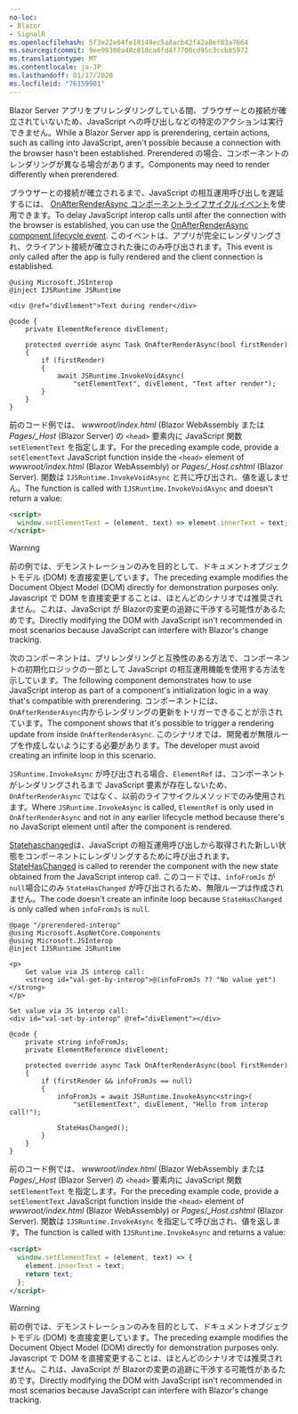 ```yaml
---
no-loc:
- Blazor
- SignalR
ms.openlocfilehash: 5f3e22e04fe18149ec5a8acb42f42a8ef83a7664
ms.sourcegitcommit: 9ee99300a48c810ca6fd4f7700cd95c3ccb85972
ms.translationtype: MT
ms.contentlocale: ja-JP
ms.lasthandoff: 01/17/2020
ms.locfileid: "76159901"
---
```

<span data-ttu-id="aaa79-101">Blazor Server アプリをプリレンダリングしている間、ブラウザーとの接続が確立されていないため、JavaScript への呼び出しなどの特定のアクションは実行できません。</span><span class="sxs-lookup"><span data-stu-id="aaa79-101">While a Blazor Server app is prerendering, certain actions, such as calling into JavaScript, aren't possible because a connection with the browser hasn't been established.</span></span> <span data-ttu-id="aaa79-102">Prerendered の場合、コンポーネントのレンダリングが異なる場合があります。</span><span class="sxs-lookup"><span data-stu-id="aaa79-102">Components may need to render differently when prerendered.</span></span>

<span data-ttu-id="aaa79-103">ブラウザーとの接続が確立されるまで、JavaScript の相互運用呼び出しを遅延するには、 [OnAfterRenderAsync コンポーネントライフサイクルイベント](xref:blazor/lifecycle#after-component-render)を使用できます。</span><span class="sxs-lookup"><span data-stu-id="aaa79-103">To delay JavaScript interop calls until after the connection with the browser is established, you can use the [OnAfterRenderAsync component lifecycle event](xref:blazor/lifecycle#after-component-render).</span></span> <span data-ttu-id="aaa79-104">このイベントは、アプリが完全にレンダリングされ、クライアント接続が確立された後にのみ呼び出されます。</span><span class="sxs-lookup"><span data-stu-id="aaa79-104">This event is only called after the app is fully rendered and the client connection is established.</span></span>

```cshtml
@using Microsoft.JSInterop
@inject IJSRuntime JSRuntime

<div @ref="divElement">Text during render</div>

@code {
    private ElementReference divElement;

    protected override async Task OnAfterRenderAsync(bool firstRender)
    {
        if (firstRender)
        {
            await JSRuntime.InvokeVoidAsync(
                "setElementText", divElement, "Text after render");
        }
    }
}
```

<span data-ttu-id="aaa79-105">前のコード例では、 *wwwroot/index.html* (Blazor WebAssembly または*Pages/_Host* (Blazor Server) の `<head>` 要素内に JavaScript 関数 `setElementText` を指定します。</span><span class="sxs-lookup"><span data-stu-id="aaa79-105">For the preceding example code, provide a `setElementText` JavaScript function inside the `<head>` element of *wwwroot/index.html* (Blazor WebAssembly) or *Pages/_Host.cshtml* (Blazor Server).</span></span> <span data-ttu-id="aaa79-106">関数は `IJSRuntime.InvokeVoidAsync` と共に呼び出され、値を返しません。</span><span class="sxs-lookup"><span data-stu-id="aaa79-106">The function is called with `IJSRuntime.InvokeVoidAsync` and doesn't return a value:</span></span>

```html
<script>
  window.setElementText = (element, text) => element.innerText = text;
</script>
```

> [!WARNING]
> <span data-ttu-id="aaa79-107">前の例では、デモンストレーションのみを目的として、ドキュメントオブジェクトモデル (DOM) を直接変更しています。</span><span class="sxs-lookup"><span data-stu-id="aaa79-107">The preceding example modifies the Document Object Model (DOM) directly for demonstration purposes only.</span></span> <span data-ttu-id="aaa79-108">Javascript で DOM を直接変更することは、ほとんどのシナリオでは推奨されません。これは、JavaScript が Blazorの変更の追跡に干渉する可能性があるためです。</span><span class="sxs-lookup"><span data-stu-id="aaa79-108">Directly modifying the DOM with JavaScript isn't recommended in most scenarios because JavaScript can interfere with Blazor's change tracking.</span></span>

<span data-ttu-id="aaa79-109">次のコンポーネントは、プリレンダリングと互換性のある方法で、コンポーネントの初期化ロジックの一部として JavaScript の相互運用機能を使用する方法を示しています。</span><span class="sxs-lookup"><span data-stu-id="aaa79-109">The following component demonstrates how to use JavaScript interop as part of a component's initialization logic in a way that's compatible with prerendering.</span></span> <span data-ttu-id="aaa79-110">コンポーネントには、`OnAfterRenderAsync`内からレンダリングの更新をトリガーできることが示されています。</span><span class="sxs-lookup"><span data-stu-id="aaa79-110">The component shows that it's possible to trigger a rendering update from inside `OnAfterRenderAsync`.</span></span> <span data-ttu-id="aaa79-111">このシナリオでは、開発者が無限ループを作成しないようにする必要があります。</span><span class="sxs-lookup"><span data-stu-id="aaa79-111">The developer must avoid creating an infinite loop in this scenario.</span></span>

<span data-ttu-id="aaa79-112">`JSRuntime.InvokeAsync` が呼び出される場合、`ElementRef` は、コンポーネントがレンダリングされるまで JavaScript 要素が存在しないため、`OnAfterRenderAsync` ではなく、以前のライフサイクルメソッドでのみ使用されます。</span><span class="sxs-lookup"><span data-stu-id="aaa79-112">Where `JSRuntime.InvokeAsync` is called, `ElementRef` is only used in `OnAfterRenderAsync` and not in any earlier lifecycle method because there's no JavaScript element until after the component is rendered.</span></span>

<span data-ttu-id="aaa79-113">[Statehaschanged](xref:blazor/lifecycle#state-changes)は、JavaScript の相互運用呼び出しから取得された新しい状態をコンポーネントにレンダリングするために呼び出されます。</span><span class="sxs-lookup"><span data-stu-id="aaa79-113">[StateHasChanged](xref:blazor/lifecycle#state-changes) is called to rerender the component with the new state obtained from the JavaScript interop call.</span></span> <span data-ttu-id="aaa79-114">このコードでは、`infoFromJs` が `null`場合にのみ `StateHasChanged` が呼び出されるため、無限ループは作成されません。</span><span class="sxs-lookup"><span data-stu-id="aaa79-114">The code doesn't create an infinite loop because `StateHasChanged` is only called when `infoFromJs` is `null`.</span></span>

```cshtml
@page "/prerendered-interop"
@using Microsoft.AspNetCore.Components
@using Microsoft.JSInterop
@inject IJSRuntime JSRuntime

<p>
    Get value via JS interop call:
    <strong id="val-get-by-interop">@(infoFromJs ?? "No value yet")</strong>
</p>

Set value via JS interop call:
<div id="val-set-by-interop" @ref="divElement"></div>

@code {
    private string infoFromJs;
    private ElementReference divElement;

    protected override async Task OnAfterRenderAsync(bool firstRender)
    {
        if (firstRender && infoFromJs == null)
        {
            infoFromJs = await JSRuntime.InvokeAsync<string>(
                "setElementText", divElement, "Hello from interop call!");

            StateHasChanged();
        }
    }
}
```

<span data-ttu-id="aaa79-115">前のコード例では、 *wwwroot/index.html* (Blazor WebAssembly または*Pages/_Host* (Blazor Server) の `<head>` 要素内に JavaScript 関数 `setElementText` を指定します。</span><span class="sxs-lookup"><span data-stu-id="aaa79-115">For the preceding example code, provide a `setElementText` JavaScript function inside the `<head>` element of *wwwroot/index.html* (Blazor WebAssembly) or *Pages/_Host.cshtml* (Blazor Server).</span></span> <span data-ttu-id="aaa79-116">関数は `IJSRuntime.InvokeAsync` を指定して呼び出され、値を返します。</span><span class="sxs-lookup"><span data-stu-id="aaa79-116">The function is called with `IJSRuntime.InvokeAsync` and returns a value:</span></span>

```html
<script>
  window.setElementText = (element, text) => {
    element.innerText = text;
    return text;
  };
</script>
```

> [!WARNING]
> <span data-ttu-id="aaa79-117">前の例では、デモンストレーションのみを目的として、ドキュメントオブジェクトモデル (DOM) を直接変更しています。</span><span class="sxs-lookup"><span data-stu-id="aaa79-117">The preceding example modifies the Document Object Model (DOM) directly for demonstration purposes only.</span></span> <span data-ttu-id="aaa79-118">Javascript で DOM を直接変更することは、ほとんどのシナリオでは推奨されません。これは、JavaScript が Blazorの変更の追跡に干渉する可能性があるためです。</span><span class="sxs-lookup"><span data-stu-id="aaa79-118">Directly modifying the DOM with JavaScript isn't recommended in most scenarios because JavaScript can interfere with Blazor's change tracking.</span></span>
